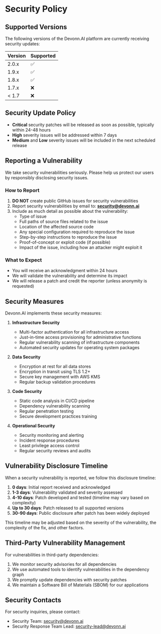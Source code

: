 
# Security Policy

## Supported Versions

The following versions of the Devonn.AI platform are currently receiving security updates:

| Version | Supported          |
| ------- | ------------------ |
| 2.0.x   | :white_check_mark: |
| 1.9.x   | :white_check_mark: |
| 1.8.x   | :white_check_mark: |
| 1.7.x   | :x:                |
| < 1.7   | :x:                |

## Security Update Policy

- **Critical** security patches will be released as soon as possible, typically within 24-48 hours
- **High** severity issues will be addressed within 7 days
- **Medium** and **Low** severity issues will be included in the next scheduled release

## Reporting a Vulnerability

We take security vulnerabilities seriously. Please help us protect our users by responsibly disclosing security issues.

### How to Report

1. **DO NOT** create public GitHub issues for security vulnerabilities
2. Report security vulnerabilities by email to: **security@devonn.ai**
3. Include as much detail as possible about the vulnerability:
   - Type of issue
   - Full paths of source files related to the issue
   - Location of the affected source code
   - Any special configuration required to reproduce the issue
   - Step-by-step instructions to reproduce the issue
   - Proof-of-concept or exploit code (if possible)
   - Impact of the issue, including how an attacker might exploit it

### What to Expect

- You will receive an acknowledgment within 24 hours
- We will validate the vulnerability and determine its impact
- We will release a patch and credit the reporter (unless anonymity is requested)

## Security Measures

Devonn.AI implements these security measures:

1. **Infrastructure Security**
   - Multi-factor authentication for all infrastructure access
   - Just-in-time access provisioning for administrative functions
   - Regular vulnerability scanning of infrastructure components
   - Automated security updates for operating system packages

2. **Data Security**
   - Encryption at rest for all data stores
   - Encryption in transit using TLS 1.2+
   - Secure key management with AWS KMS
   - Regular backup validation procedures

3. **Code Security**
   - Static code analysis in CI/CD pipeline
   - Dependency vulnerability scanning
   - Regular penetration testing
   - Secure development practices training

4. **Operational Security**
   - Security monitoring and alerting
   - Incident response procedures
   - Least privilege access control
   - Regular security reviews and audits

## Vulnerability Disclosure Timeline

When a security vulnerability is reported, we follow this disclosure timeline:

1. **0 days**: Initial report received and acknowledged
2. **1-3 days**: Vulnerability validated and severity assessed
3. **4-10 days**: Patch developed and tested (timeline may vary based on complexity)
4. **Up to 30 days**: Patch released to all supported versions
5. **30-90 days**: Public disclosure after patch has been widely deployed

This timeline may be adjusted based on the severity of the vulnerability, the complexity of the fix, and other factors.

## Third-Party Vulnerability Management

For vulnerabilities in third-party dependencies:

1. We monitor security advisories for all dependencies
2. We use automated tools to identify vulnerabilities in the dependency graph
3. We promptly update dependencies with security patches
4. We maintain a Software Bill of Materials (SBOM) for our applications

## Security Contacts

For security inquiries, please contact:
- Security Team: security@devonn.ai
- Security Response Team Lead: security-lead@devonn.ai
